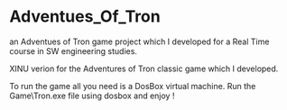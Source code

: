 # Adventues_Of_Tron
an Adventues of Tron game project which I developed for a Real Time course in SW engineering studies.

XINU verion for the Adventures of Tron classic game which I developed.

To run the game all you need is a DosBox virtual machine.
Run the Game\Tron.exe file using dosbox and enjoy !
